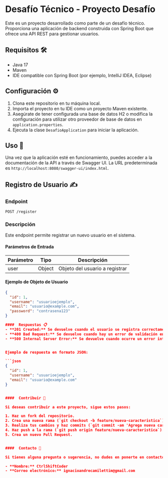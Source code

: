 # Desafío Técnico - Proyecto Desafío

Este es un proyecto desarrollado como parte de un desafío técnico. Proporciona una aplicación de backend construida con Spring Boot que ofrece una API REST para gestionar usuarios.

## Requisitos 🛠️

- Java 17
- Maven
- IDE compatible con Spring Boot (por ejemplo, IntelliJ IDEA, Eclipse)

## Configuración ⚙️

1. Clona este repositorio en tu máquina local.
2. Importa el proyecto en tu IDE como un proyecto Maven existente.
3. Asegúrate de tener configurada una base de datos H2 o modifica la configuración para utilizar otro proveedor de base de datos en `application.properties`.
4. Ejecuta la clase `DesafioApplication` para iniciar la aplicación.

## Uso 🚀

Una vez que la aplicación esté en funcionamiento, puedes acceder a la documentación de la API a través de Swagger UI. La URL predeterminada es `http://localhost:8080/swagger-ui/index.html`.

## Registro de Usuario ✍️

### Endpoint

`POST /register`

### Descripción

Este endpoint permite registrar un nuevo usuario en el sistema.

#### Parámetros de Entrada

| Parámetro | Tipo   | Descripción       |
|-----------|--------|-------------------|
| user      | Object | Objeto del usuario a registrar |

#### Ejemplo de Objeto de Usuario

```json
{
  "id": 1,
  "username": "usuarioejemplo",
  "email": "usuario@example.com",
  "password": "contrasena123"
}

####  Respuestas 📋
- **201 Created:** Se devuelve cuando el usuario se registra correctamente.
- **400 Bad Request:** Se devuelve cuando hay un error de validación en los datos del usuario.
- **500 Internal Server Error:** Se devuelve cuando ocurre un error interno en el servidor.


Ejemplo de respuesta en formato JSON:

```json
{
  "id": 1,
  "username": "usuarioejemplo",
  "email": "usuario@example.com"
}


####  Contribuir 🤝

Si deseas contribuir a este proyecto, sigue estos pasos:

1. Haz un fork del repositorio.
2. Crea una nueva rama (`git checkout -b feature/nueva-caracteristica`).
3. Realiza tus cambios y haz commits (`git commit -am 'Agrega nueva característica'`).
4. Haz push a la rama (`git push origin feature/nueva-caracteristica`).
5. Crea un nuevo Pull Request.


####  Contacto 📧

Si tienes alguna pregunta o sugerencia, no dudes en ponerte en contacto con el equipo de desarrollo:

- **Nombre:** CtrlShiftCoder
- **Correo electrónico:** ignacioandrecamilettim@gmail.com


